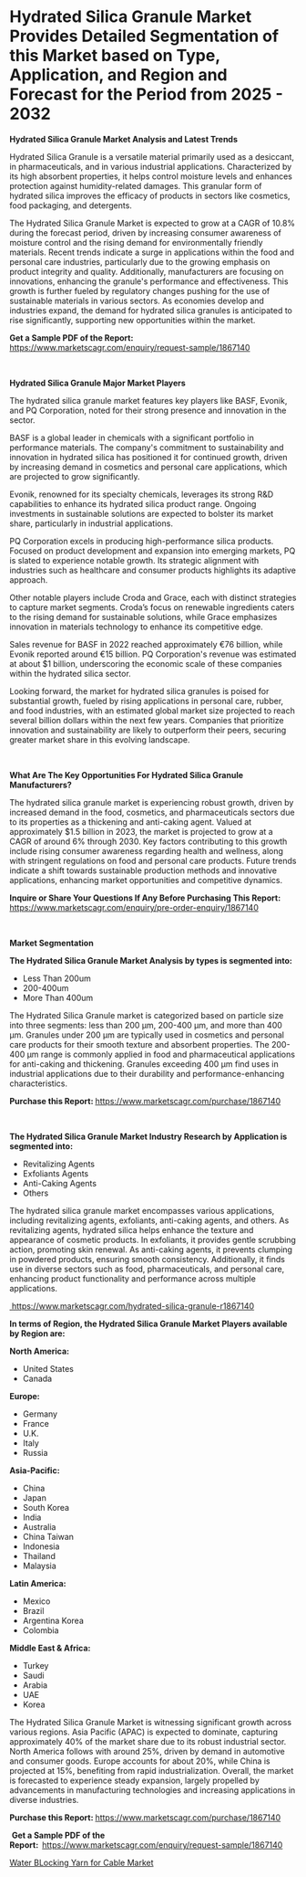 <p><h1>Hydrated Silica Granule Market Provides Detailed Segmentation of this Market based on Type, Application, and Region and Forecast for the Period from 2025 - 2032</h1></p><p><strong>Hydrated Silica Granule Market Analysis and Latest Trends</strong></p>
<p><p>Hydrated Silica Granule is a versatile material primarily used as a desiccant, in pharmaceuticals, and in various industrial applications. Characterized by its high absorbent properties, it helps control moisture levels and enhances protection against humidity-related damages. This granular form of hydrated silica improves the efficacy of products in sectors like cosmetics, food packaging, and detergents.</p><p>The Hydrated Silica Granule Market is expected to grow at a CAGR of 10.8% during the forecast period, driven by increasing consumer awareness of moisture control and the rising demand for environmentally friendly materials. Recent trends indicate a surge in applications within the food and personal care industries, particularly due to the growing emphasis on product integrity and quality. Additionally, manufacturers are focusing on innovations, enhancing the granule's performance and effectiveness. This growth is further fueled by regulatory changes pushing for the use of sustainable materials in various sectors. As economies develop and industries expand, the demand for hydrated silica granules is anticipated to rise significantly, supporting new opportunities within the market.</p></p>
<p><strong>Get a Sample PDF of the Report:&nbsp;</strong> <a href="https://www.marketscagr.com/enquiry/request-sample/1867140?utm_campaign=2198&utm_medium=2&utm_source=Github&utm_content=ia&utm_term=03042025&utm_id=hydrated-silica-granule">https://www.marketscagr.com/enquiry/request-sample/1867140</a></p>
<p>&nbsp;</p>
<p><strong>Hydrated Silica Granule Major Market Players</strong></p>
<p><p>The hydrated silica granule market features key players like BASF, Evonik, and PQ Corporation, noted for their strong presence and innovation in the sector. </p><p>BASF is a global leader in chemicals with a significant portfolio in performance materials. The company's commitment to sustainability and innovation in hydrated silica has positioned it for continued growth, driven by increasing demand in cosmetics and personal care applications, which are projected to grow significantly.</p><p>Evonik, renowned for its specialty chemicals, leverages its strong R&D capabilities to enhance its hydrated silica product range. Ongoing investments in sustainable solutions are expected to bolster its market share, particularly in industrial applications.</p><p>PQ Corporation excels in producing high-performance silica products. Focused on product development and expansion into emerging markets, PQ is slated to experience notable growth. Its strategic alignment with industries such as healthcare and consumer products highlights its adaptive approach.</p><p>Other notable players include Croda and Grace, each with distinct strategies to capture market segments. Croda’s focus on renewable ingredients caters to the rising demand for sustainable solutions, while Grace emphasizes innovation in materials technology to enhance its competitive edge.</p><p>Sales revenue for BASF in 2022 reached approximately €76 billion, while Evonik reported around €15 billion. PQ Corporation's revenue was estimated at about $1 billion, underscoring the economic scale of these companies within the hydrated silica sector.</p><p>Looking forward, the market for hydrated silica granules is poised for substantial growth, fueled by rising applications in personal care, rubber, and food industries, with an estimated global market size projected to reach several billion dollars within the next few years. Companies that prioritize innovation and sustainability are likely to outperform their peers, securing greater market share in this evolving landscape.</p></p>
<p>&nbsp;</p>
<p><strong>What Are The Key Opportunities For Hydrated Silica Granule Manufacturers?</strong></p>
<p><p>The hydrated silica granule market is experiencing robust growth, driven by increased demand in the food, cosmetics, and pharmaceuticals sectors due to its properties as a thickening and anti-caking agent. Valued at approximately $1.5 billion in 2023, the market is projected to grow at a CAGR of around 6% through 2030. Key factors contributing to this growth include rising consumer awareness regarding health and wellness, along with stringent regulations on food and personal care products. Future trends indicate a shift towards sustainable production methods and innovative applications, enhancing market opportunities and competitive dynamics.</p></p>
<p><strong>Inquire or Share Your Questions If Any Before Purchasing This Report:</strong> <a href="https://www.marketscagr.com/enquiry/pre-order-enquiry/1867140?utm_campaign=2198&utm_medium=2&utm_source=Github&utm_content=ia&utm_term=03042025&utm_id=hydrated-silica-granule">https://www.marketscagr.com/enquiry/pre-order-enquiry/1867140</a></p>
<p>&nbsp;</p>
<p><strong>Market Segmentation</strong></p>
<p><strong>The Hydrated Silica Granule Market Analysis by types is segmented into:</strong></p>
<p><ul><li>Less Than 200um</li><li>200-400um</li><li>More Than 400um</li></ul></p>
<p><p>The Hydrated Silica Granule market is categorized based on particle size into three segments: less than 200 µm, 200-400 µm, and more than 400 µm. Granules under 200 µm are typically used in cosmetics and personal care products for their smooth texture and absorbent properties. The 200-400 µm range is commonly applied in food and pharmaceutical applications for anti-caking and thickening. Granules exceeding 400 µm find uses in industrial applications due to their durability and performance-enhancing characteristics.</p></p>
<p><strong>Purchase this Report:&nbsp;</strong><a href="https://www.marketscagr.com/purchase/1867140?utm_campaign=2198&utm_medium=2&utm_source=Github&utm_content=ia&utm_term=03042025&utm_id=hydrated-silica-granule">https://www.marketscagr.com/purchase/1867140</a></p>
<p>&nbsp;</p>
<p><strong>The Hydrated Silica Granule Market Industry Research by Application is segmented into:</strong></p>
<p><ul><li>Revitalizing Agents</li><li>Exfoliants Agents</li><li>Anti-Caking Agents</li><li>Others</li></ul></p>
<p><p>The hydrated silica granule market encompasses various applications, including revitalizing agents, exfoliants, anti-caking agents, and others. As revitalizing agents, hydrated silica helps enhance the texture and appearance of cosmetic products. In exfoliants, it provides gentle scrubbing action, promoting skin renewal. As anti-caking agents, it prevents clumping in powdered products, ensuring smooth consistency. Additionally, it finds use in diverse sectors such as food, pharmaceuticals, and personal care, enhancing product functionality and performance across multiple applications.</p></p>
<p><a href="https://www.marketscagr.com/hydrated-silica-granule-r1867140?utm_campaign=2198&utm_medium=2&utm_source=Github&utm_content=ia&utm_term=03042025&utm_id=hydrated-silica-granule">&nbsp;https://www.marketscagr.com/hydrated-silica-granule-r1867140</a></p>
<p><strong>In terms of Region, the Hydrated Silica Granule Market Players available by Region are:</strong></p>
<p>
    <p> <strong> North America: </strong>
        <ul>
            <li>United States</li>
            <li>Canada</li>
        </ul>
        </p> 
    <p> <strong> Europe: </strong>
        <ul>
            <li>Germany</li>
            <li>France</li>
            <li>U.K.</li>
            <li>Italy</li>
            <li>Russia</li>
        </ul>
        </p> 
    <p> <strong> Asia-Pacific: </strong>
        <ul>
            <li>China</li>
            <li>Japan</li>
            <li>South Korea</li>
            <li>India</li>
            <li>Australia</li>
            <li>China Taiwan</li>
            <li>Indonesia</li>
            <li>Thailand</li>
            <li>Malaysia</li>
        </ul>
        </p> 
    <p> <strong> Latin America: </strong>
        <ul>
            <li>Mexico</li>
            <li>Brazil</li>
            <li>Argentina Korea</li>
            <li>Colombia</li>
        </ul>
        </p> 
    <p> <strong> Middle East & Africa: </strong>
        <ul>
            <li>Turkey</li>
            <li>Saudi</li>
            <li>Arabia</li>
            <li>UAE</li>
            <li>Korea</li>
        </ul>
    </p>
    </p>
<p><p>The Hydrated Silica Granule Market is witnessing significant growth across various regions. Asia Pacific (APAC) is expected to dominate, capturing approximately 40% of the market share due to its robust industrial sector. North America follows with around 25%, driven by demand in automotive and consumer goods. Europe accounts for about 20%, while China is projected at 15%, benefiting from rapid industrialization. Overall, the market is forecasted to experience steady expansion, largely propelled by advancements in manufacturing technologies and increasing applications in diverse industries.</p></p>
<p><strong>Purchase this Report: </strong><a href="https://www.marketscagr.com/purchase/1867140?utm_campaign=2198&utm_medium=2&utm_source=Github&utm_content=ia&utm_term=03042025&utm_id=hydrated-silica-granule">https://www.marketscagr.com/purchase/1867140</a></p>
<p>&nbsp;<strong>Get a Sample PDF of the Report:&nbsp;&nbsp;</strong><a href="https://www.marketscagr.com/enquiry/request-sample/1867140?utm_campaign=2198&utm_medium=2&utm_source=Github&utm_content=ia&utm_term=03042025&utm_id=hydrated-silica-granule">https://www.marketscagr.com/enquiry/request-sample/1867140</a></p>
<p><strong></strong></p>
<p><p><a href="https://github.com/delindacallegari68/Market-Research-Report-List-1/blob/main/water-blocking-yarn-for-cable-market.md?utm_campaign=2198&utm_medium=2&utm_source=Github&utm_content=ia&utm_term=03042025&utm_id=hydrated-silica-granule">Water BLocking Yarn for Cable Market</a></p></p>